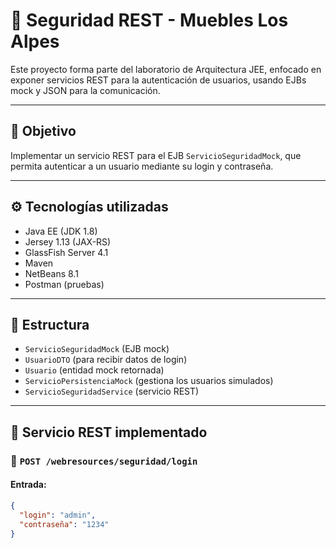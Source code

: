  # 🔐 Seguridad REST - Muebles Los Alpes

Este proyecto forma parte del laboratorio de Arquitectura JEE, enfocado en exponer servicios REST para la autenticación de usuarios, usando EJBs mock y JSON para la comunicación.

---

## 📌 Objetivo

Implementar un servicio REST para el EJB `ServicioSeguridadMock`, que permita autenticar a un usuario mediante su login y contraseña.

---

## ⚙️ Tecnologías utilizadas

- Java EE (JDK 1.8)
- Jersey 1.13 (JAX-RS)
- GlassFish Server 4.1
- Maven
- NetBeans 8.1
- Postman (pruebas)

---

## 📁 Estructura

- `ServicioSeguridadMock` (EJB mock)
- `UsuarioDTO` (para recibir datos de login)
- `Usuario` (entidad mock retornada)
- `ServicioPersistenciaMock` (gestiona los usuarios simulados)
- `ServicioSeguridadService` (servicio REST)

---

## 📲 Servicio REST implementado

### 🔐 `POST /webresources/seguridad/login`

#### Entrada:
```json
{
  "login": "admin",
  "contraseña": "1234"
}

